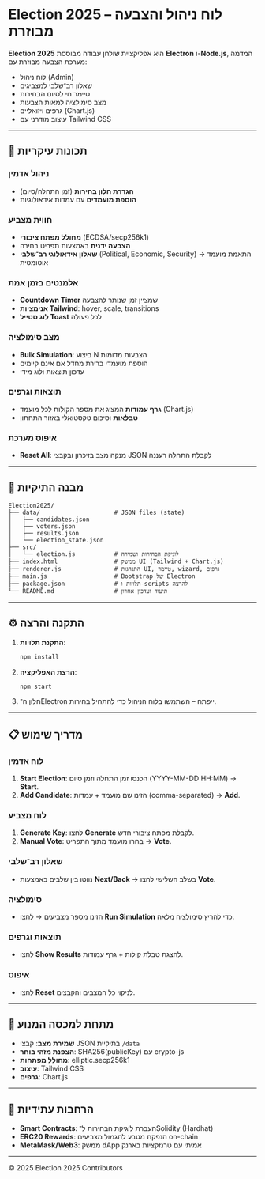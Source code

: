 # Election 2025 – לוח ניהול והצבעה מבוזרת

**Election 2025** היא אפליקציית שולחן עבודה מבוססת **Electron** ו-**Node.js**, המדמה מערכת הצבעה מבוזרת עם:
- לוח ניהול (Admin)
- שאלון רב־שלבי למצביגים
- טיימר חי לסיום הבחירות
- מצב סימולציה למאות הצבעות
- גרפים ויזואליים (Chart.js)
- עיצוב מודרני עם Tailwind CSS

---

## 🚀 תכונות עיקריות

### ניהול אדמין
- **הגדרת חלון בחירות** (זמן התחלה/סיום)  
- **הוספת מועמדים** עם עמדות אידאולוגיות  

### חווית מצביע
- **מחולל מפתח ציבורי** (ECDSA/secp256k1)  
- **הצבעה ידנית** באמצעות תפריט בחירה  
- **שאלון אידאולוגי רב־שלבי** (Political, Economic, Security) → התאמת מועמד אוטומטית

### אלמנטים בזמן אמת
- **Countdown Timer** שמציין זמן שנותר להצבעה  
- **אנימציות Tailwind**: hover, scale, transitions  
- **לוג סטייל Toast** לכל פעולה

### מצב סימולציה
- **Bulk Simulation**: ביצוע N הצבעות מדומות  
- הוספת מועמדי ברירת מחדל אם אינם קיימים  
- עדכון תוצאות ולוג מידי

### תוצאות וגרפים
- **גרף עמודות** המציג את מספר הקולות לכל מועמד (Chart.js)  
- **טבלאות** וסיכום טקסטואלי באזור התחתון  

### איפוס מערכת
- **Reset All**: מנקה מצב בזיכרון ובקבצי JSON לקבלת התחלה רעננה

---

## 📂 מבנה התיקיות

```
Election2025/
├── data/                     # JSON files (state)
│   ├── candidates.json
│   ├── voters.json
│   ├── results.json
│   └── election_state.json
├── src/
│   └── election.js           # לוגיקת הבחירות ושמירה
├── index.html                # ממשק UI (Tailwind + Chart.js)
├── renderer.js               # התנהגות UI, טיימר, wizard, גרפים
├── main.js                   # Bootstrap של Electron
├── package.json              # תלויות ו-scripts להרצה
└── README.md                 # תיעוד ועדכון אחרון
```

---

## ⚙️ התקנה והרצה

1. **התקנת תלויות**:
   ```bash
   npm install
   ```
2. **הרצת האפליקציה**:
   ```bash
   npm start
   ```
3. חלון ה־Electron ייפתח – השתמשו בלוח הניהול כדי להתחיל בחירות.

---

## 📋 מדריך שימוש

### לוח אדמין
1. **Start Election**: הכנסו זמן התחלה וזמן סיום (YYYY-MM-DD HH:MM) → **Start**.  
2. **Add Candidate**: הזינו שם מועמד + עמדות (comma-separated) → **Add**.  

### לוח מצביע
1. **Generate Key**: לחצו **Generate** לקבלת מפתח ציבורי חדש.  
2. **Manual Vote**: בחרו מועמד מתוך התפריט → **Vote**.

### שאלון רב־שלבי
- נווטו בין שלבים באמצעות **Next/Back** → בשלב השלישי לחצו **Vote**.

### סימולציה
- הזינו מספר מצביעים → לחצו **Run Simulation** כדי להריץ סימולציה מלאה.

### תוצאות וגרפים
- לחצו **Show Results** להצגת טבלת קולות + גרף עמודות.

### איפוס
- לחצו **Reset** לניקוי כל המצבים והקבצים.

---

## 🧩 מתחת למכסה המנוע

- **שמירת מצב**: קבצי JSON בתיקיית `/data`  
- **הצפנת מזהי בוחר**: SHA256(publicKey) עם crypto-js  
- **מחולל מפתחות**: elliptic.secp256k1  
- **עיצוב**: Tailwind CSS  
- **גרפים**: Chart.js

---

## 🔮 הרחבות עתידיות

- **Smart Contracts**: העברת לוגיקת הבחירות ל־Solidity (Hardhat)  
- **ERC20 Rewards**: הנפקת מטבע לתגמול מצביעים on-chain  
- **MetaMask/Web3**: ממשק dApp אמיתי עם טרנזקציות בארנק

---

© 2025 Election 2025 Contributors
